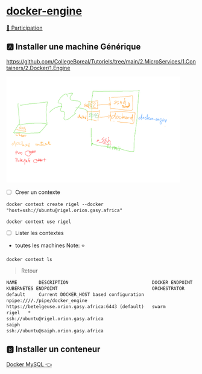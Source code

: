 # [docker-engine](https://github.com/CollegeBoreal/Tutoriels/tree/main/2.MicroServices/1.Containers/2.Docker/1.Engine)

[:tada: Participation ](.scripts/Participation.md)

## :a: Installer une machine Générique

https://github.com/CollegeBoreal/Tutoriels/tree/main/2.MicroServices/1.Containers/2.Docker/1.Engine


<img src="images/docker-engine.png" width=462 height=281 > </img>



- [ ] Creer un contexte

```
docker context create rigel --docker "host=ssh://ubuntu@rigel.orion.gasy.africa"
```

```
docker context use rigel
```

- [ ] Lister les contextes 

* toutes les machines Note: :star:

```
docker context ls
```
> Retour
```
NAME        DESCRIPTION                               DOCKER ENDPOINT                        KUBERNETES ENDPOINT                                   ORCHESTRATOR
default     Current DOCKER_HOST based configuration   npipe:////./pipe/docker_engine         https://betelgeuse.orion.gasy.africa:6443 (default)   swarm
rigel   *                                             ssh://ubuntu@rigel.orion.gasy.africa             
saiph                                                 ssh://ubuntu@saiph.orion.gasy.africa                              
```


## :b: Installer un conteneur

[Docker MySQL :point_left: ](Docker.md)
